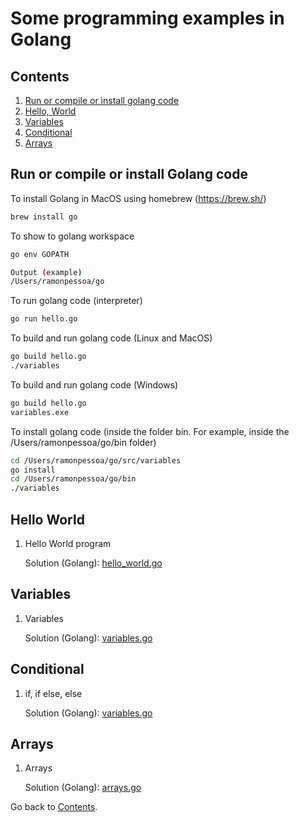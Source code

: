 Some programming examples in Golang
===========================

## Contents
1. [Run or compile or install golang code](#run-or-compile-or-install-golang-code)
2. [Hello, World](#hello-world)
3. [Variables](#variables)
4. [Conditional](#conditional)
5. [Arrays](#arrays)

## Run or compile or install Golang code

To install Golang in MacOS using homebrew (https://brew.sh/)
```sh
brew install go
```

To show to golang workspace
```sh
go env GOPATH

Output (example)
/Users/ramonpessoa/go
```

To run golang code (interpreter)
```sh
go run hello.go
```

To build and run golang code (Linux and MacOS)
```sh
go build hello.go
./variables
```

To build and run golang code (Windows)
```sh
go build hello.go
variables.exe
```

To install golang code (inside the folder bin. For example, inside the /Users/ramonpessoa/go/bin folder)
```sh
cd /Users/ramonpessoa/go/src/variables
go install
cd /Users/ramonpessoa/go/bin
./variables
```

## Hello World

1. Hello World program

	Solution (Golang): [hello_world.go](https://github.com/ramon-pessoa/golang_programming/blob/master/go/src/hello_world/hello.go)

## Variables

1. Variables

	Solution (Golang): [variables.go](https://github.com/ramon-pessoa/golang_programming/blob/master/go/src/variables/variables.go)

## Conditional

1. if, if else, else

	Solution (Golang): [variables.go](https://github.com/ramon-pessoa/golang_programming/blob/master/go/src/conditional/if_ifelse_else.go)

## Arrays

1. Arrays

	Solution (Golang): [arrays.go](https://github.com/ramon-pessoa/golang_programming/blob/master/go/src/arrays/arrays.go)

Go back to [Contents](#contents).